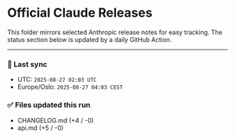 # Official Claude Releases

This folder mirrors selected Anthropic release notes for easy tracking.
The status section below is updated by a daily GitHub Action.


---

<!-- sync-status:start -->

### 🔄 Last sync
- UTC: `2025-08-27 02:03 UTC`
- Europe/Oslo: `2025-08-27 04:03 CEST`

### ✅ Files updated this run

- CHANGELOG.md (+4 / -0)
- api.md (+5 / -0)<!-- sync-status:end -->






